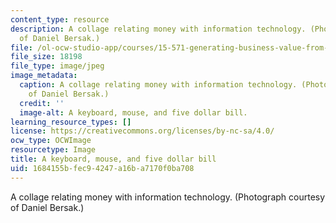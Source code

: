 ```yaml
---
content_type: resource
description: A collage relating money with information technology. (Photograph courtesy
  of Daniel Bersak.)
file: /ol-ocw-studio-app/courses/15-571-generating-business-value-from-information-technology-spring-2009/1684155bfec94247a16ba7170f0ba708_15-571s09.jpg
file_size: 18198
file_type: image/jpeg
image_metadata:
  caption: A collage relating money with information technology. (Photograph courtesy
    of Daniel Bersak.)
  credit: ''
  image-alt: A keyboard, mouse, and five dollar bill.
learning_resource_types: []
license: https://creativecommons.org/licenses/by-nc-sa/4.0/
ocw_type: OCWImage
resourcetype: Image
title: A keyboard, mouse, and five dollar bill
uid: 1684155b-fec9-4247-a16b-a7170f0ba708
---
```

A collage relating money with information technology. (Photograph courtesy of Daniel Bersak.)
